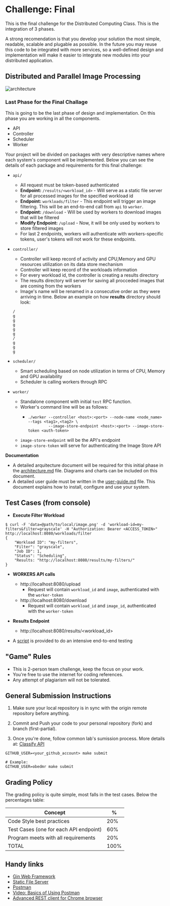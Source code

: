 # Challenge: Final

This is the final challenge for the Distributed Computing Class. This is the integration of 3 phases.

A strong recomendation is that you develop your solution the most simple, readable, scalable and plugable as possible. In the future you may reuse this code to
be integrated with more services, so a well-defined design and implementation will make it easier to integrate new modules into your distributed application.

## Distributed and Parallel Image Processing

![architecture](architecture.png)

### Last Phase for the Final Challage

This is going to be the last phase of design and implementation.
On this phase you are working in all the components.

- API
- Controller
- Scheduler
- Worker

Your project will be divided on packages with very descriptive names where each system's component will be implemented.
Below you can see the details of each package and requirements for this final challenge:

- `api/`

  - All request must be token-based authenticated
  - **Endpoint:** `/results/<workload_id>` - Will serve as a static file server for all processed images for the specified workload id
  - **Endpoint:** `workloads/filter` - This endpoint will trigger an image filtering. This will be an end-to-end call from `api` to `worker`.
  - **Endpoint:** `/download` - Will be used by workers to download images that will be filtered
  - **Modify Endpoint:** `/upload` - Now, it will be only used by workers to store filtered images
  - For last 2 endpoints, workers will authenticate with workers-specific tokens, user's tokens will not work for these endpoints.

- `controller/`

  - Controller will keep record of activity and CPU,Memory and GPU resources utilization on its data store mechanism
  - Controller will keep record of the workloads information
  - For every workload id, the controller is creating a results directory
  - The results directory will server for saving all procceded images that are coming from the workers
  - Image's name will be renamed in a consecutive order as they were arriving in time. Below an example on how **results** directory should look:

  ```
  /
  g
  g
  g
  g
  g
  /
  g
  g
  g
  ```

- `scheduler/`

  - Smart scheduling based on node utilization in terms of CPU, Memory and GPU availability
  - Scheduler is calling workers through RPC

- `worker/`
  - Standalone component with initial `test` RPC function.
  - Worker's command line will be as follows:
    - ```
      ./worker --controller <host>:<port> --node-name <node_name> --tags <tag1>,<tag2> \
      	       --image-store-endpoint <host>:<port> --image-store-token <auth-token>
      ```
  - `image-store-endpoint` will be the API's endpoint
  - `image-store-token` will serve for authenticating the Image Store API

**Documentation**

- A detailed arquitecture document will be required for this initial phase in the [architecture.md](architecture.md) file. Diagrams and charts can be included on this document.
- A detailed user guide must be written in the [user-guide.md](user-guide.md) file. This document explains how to install, configure and use your system.

## Test Cases (from console)

- **Execute Filter Workload**

```
$ curl -F 'data=@path/to/local/image.png' -d 'workload-id=my-filters&filter=grayscale' -H "Authorization: Bearer <ACCESS_TOKEN>" http://localhost:8080/workloads/filter
{
	"Workload ID": "my-filters",
	"Filter": "grayscale",
	"Job ID": 1,
	"Status": "Scheduling",
	"Results: "http://localhost:8080/results/my-filters/"
}
```

- **WORKERS API calls**

  - http://localhost:8080/upload
    - Request will contain `workload_id` and `image`, authenticated with the `worker-token`
  - http://localhost:8080/download
    - Request will contain `workload_id` and `image_id`, authenticated with the `worker-token`

- **Results Endpoint**

  - http://localhost:8080/results/<workload_id>

- A [script](#) is provided to do an intensive end-to-end testing

## "Game" Rules

- This is 2-person team challenge, keep the focus on your work.
- You're free to use the internet for coding references.
- Any attempt of plagiarism will not be tolerated.

## General Submission Instructions

1. Make sure your local repository is in sync with the origin remote repository before anything.
2. Commit and Push your code to your personal repository (fork) and branch (first-partial).

3. Once you're done, follow common lab's sumission process. More details at: [Classify API](../../classify.md)

```
GITHUB_USER=<your_github_account> make submit

# Example:
GITHUB_USER=obedmr make submit
```

## Grading Policy

The grading policy is quite simple, most falls in the test cases. Below the percentages table:

| Concept                                | %    |
| -------------------------------------- | ---- |
| Code Style best practices              | 20%  |
| Test Cases (one for each API endpoint) | 60%  |
| Program meets with all requirements    | 20%  |
| TOTAL                                  | 100% |

## Handy links

- [Gin Web Framework](https://github.com/gin-gonic/gin)
- [Static File Server](https://github.com/gin-contrib/static)
- [Postman](https://www.postman.com/)
- [Video: Basics of Using Postman](https://youtu.be/t5n07Ybz7yI)
- [Advanced REST client for Chrome browser](https://chrome.google.com/webstore/detail/advanced-rest-client/hgmloofddffdnphfgcellkdfbfbjeloo?hl=es-419)
